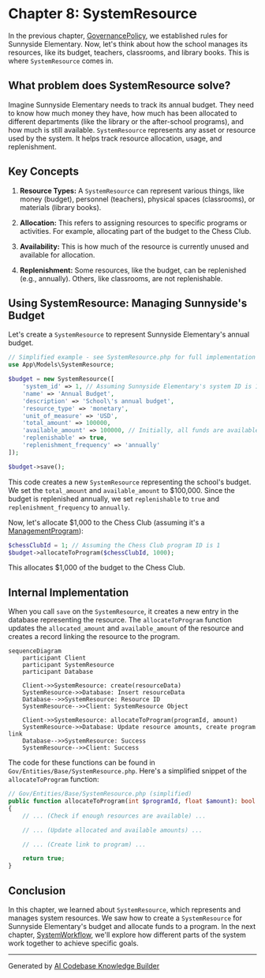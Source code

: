 # Chapter 8: SystemResource

In the previous chapter, [GovernancePolicy](07_governancepolicy.md), we established rules for Sunnyside Elementary. Now, let's think about how the school manages its resources, like its budget, teachers, classrooms, and library books. This is where `SystemResource` comes in.

## What problem does SystemResource solve?

Imagine Sunnyside Elementary needs to track its annual budget. They need to know how much money they have, how much has been allocated to different departments (like the library or the after-school programs), and how much is still available.  `SystemResource` represents any asset or resource used by the system.  It helps track resource allocation, usage, and replenishment.

## Key Concepts

1. **Resource Types:** A `SystemResource` can represent various things, like money (budget), personnel (teachers), physical spaces (classrooms), or materials (library books).

2. **Allocation:** This refers to assigning resources to specific programs or activities. For example, allocating part of the budget to the Chess Club.

3. **Availability:** This is how much of the resource is currently unused and available for allocation.

4. **Replenishment:** Some resources, like the budget, can be replenished (e.g., annually).  Others, like classrooms, are not replenishable.

## Using SystemResource: Managing Sunnyside's Budget

Let's create a `SystemResource` to represent Sunnyside Elementary's annual budget.

```php
// Simplified example - see SystemResource.php for full implementation
use App\Models\SystemResource;

$budget = new SystemResource([
    'system_id' => 1, // Assuming Sunnyside Elementary's system ID is 1
    'name' => 'Annual Budget',
    'description' => 'School\'s annual budget',
    'resource_type' => 'monetary',
    'unit_of_measure' => 'USD',
    'total_amount' => 100000,
    'available_amount' => 100000, // Initially, all funds are available
    'replenishable' => true,
    'replenishment_frequency' => 'annually'
]);

$budget->save();
```

This code creates a new `SystemResource` representing the school's budget.  We set the `total_amount` and `available_amount` to $100,000.  Since the budget is replenished annually, we set `replenishable` to `true` and `replenishment_frequency` to `annually`.

Now, let's allocate $1,000 to the Chess Club (assuming it's a [ManagementProgram](05_managementprogram.md)):

```php
$chessClubId = 1; // Assuming the Chess Club program ID is 1
$budget->allocateToProgram($chessClubId, 1000);
```

This allocates $1,000 of the budget to the Chess Club.

## Internal Implementation

When you call `save` on the `SystemResource`, it creates a new entry in the database representing the resource.  The `allocateToProgram` function updates the `allocated_amount` and `available_amount` of the resource and creates a record linking the resource to the program.

```mermaid
sequenceDiagram
    participant Client
    participant SystemResource
    participant Database

    Client->>SystemResource: create(resourceData)
    SystemResource->>Database: Insert resourceData
    Database-->>SystemResource: Resource ID
    SystemResource-->>Client: SystemResource Object

    Client->>SystemResource: allocateToProgram(programId, amount)
    SystemResource->>Database: Update resource amounts, create program link
    Database-->>SystemResource: Success
    SystemResource-->>Client: Success
```

The code for these functions can be found in `Gov/Entities/Base/SystemResource.php`. Here's a simplified snippet of the `allocateToProgram` function:

```php
// Gov/Entities/Base/SystemResource.php (simplified)
public function allocateToProgram(int $programId, float $amount): bool
{
    // ... (Check if enough resources are available) ...

    // ... (Update allocated and available amounts) ...

    // ... (Create link to program) ...

    return true;
}
```

## Conclusion

In this chapter, we learned about `SystemResource`, which represents and manages system resources. We saw how to create a `SystemResource` for Sunnyside Elementary's budget and allocate funds to a program. In the next chapter, [SystemWorkflow](09_systemworkflow.md), we'll explore how different parts of the system work together to achieve specific goals.


---

Generated by [AI Codebase Knowledge Builder](https://github.com/The-Pocket/Tutorial-Codebase-Knowledge)